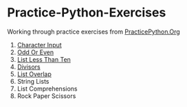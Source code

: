 # Practice-Python-Exercises

Working through practice exercises from [PracticePython.Org](https://www.practicepython.org/exercises/)

1. [Character Input](https://www.practicepython.org/exercise/2014/01/29/01-character-input.html)
2. [Odd Or Even](https://www.practicepython.org/exercise/2014/02/05/02-odd-or-even.html)
3. [List Less Than Ten](https://www.practicepython.org/exercise/2014/02/15/03-list-less-than-ten.html)  
4. [Divisors](https://www.practicepython.org/exercise/2014/02/26/04-divisors.html)
5. [List Overlap](https://www.practicepython.org/exercise/2014/03/05/05-list-overlap.html)
6. String Lists  
7. List Comprehensions  
8. Rock Paper Scissors
